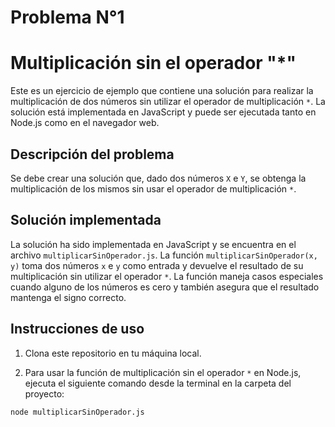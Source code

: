 # Problema N°1

# Multiplicación sin el operador "*"

Este es un ejercicio de ejemplo que contiene una solución para realizar la multiplicación de dos números sin utilizar el operador de multiplicación `*`. La solución está implementada en JavaScript y puede ser ejecutada tanto en Node.js como en el navegador web.

## Descripción del problema

Se debe crear una solución que, dado dos números `X` e `Y`, se obtenga la multiplicación de los mismos sin usar el operador de multiplicación `*`.

## Solución implementada

La solución ha sido implementada en JavaScript y se encuentra en el archivo `multiplicarSinOperador.js`. La función `multiplicarSinOperador(x, y)` toma dos números `x` e `y` como entrada y devuelve el resultado de su multiplicación sin utilizar el operador `*`. La función maneja casos especiales cuando alguno de los números es cero y también asegura que el resultado mantenga el signo correcto.

## Instrucciones de uso

1. Clona este repositorio en tu máquina local.

2. Para usar la función de multiplicación sin el operador `*` en Node.js, ejecuta el siguiente comando desde la terminal en la carpeta del proyecto:

```bash
node multiplicarSinOperador.js
